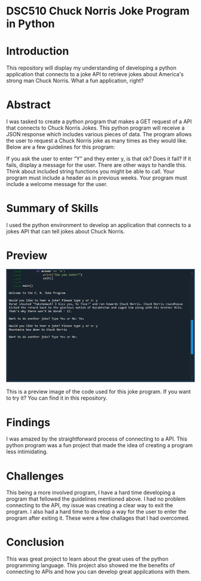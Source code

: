 # DSC510 Chuck Norris Joke Program in Python



# Introduction
This repository will display my understanding of developing a python application that connects to a joke API to retrieve jokes about America's strong man Chuck Norris. What a fun application, right?



# Abstract
I was tasked to create a python program that makes a GET request of a API that connects to Chuck Norris Jokes. This python program will receive a JSON response which includes various pieces of data. The program allows the user to request a Chuck Norris joke as many times as they would like. Below are a few guidelines for this program:

If you ask the user to enter “Y” and they enter y, is that ok? Does it fail? If it fails, display a message for the user. There are other ways to handle this. 
Think about included string functions you might be able to call.
Your program must include a header as in previous weeks.
Your program must include a welcome message for the user.

# Summary of Skills
I used the python environment to develop an application that connects to a jokes API that can tell jokes about Chuck Norris.



# Preview

![Preview Image of Code](https://github.com/micgonzalez/DSC510_Chuck_Norris_Joke_Program_in_Python/blob/master/chuck_norris_joke_program_code.png)

This is a preview image of the code used for this joke program. If you want to try it? You can find it in this repository.



# Findings
I was amazed by the straightforward process of connecting to a API. This python program was a fun project that made the idea of creating a program less intimidating.



# Challenges
This being a more involved program, I have a hard time developing a program that fellowed the guidelines mentioned above. I had no problem connecting to the API, my issue was creating a clear way to exit the program. I also had a hard time to develop a way for the user to enter the program after exiting it. These were a few challages that I had overcomed.



# Conclusion
This was great project to learn about the great uses of the python programming language. This project also showed me the benefits of connecting to APIs and how you can develop great appilcations with them.


